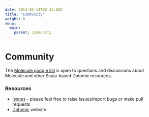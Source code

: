 ```yaml
---
date: 2014-05-14T02:13:50Z
title: "Community"
weight: 0
menu:
  main:
    parent: community
---
```


# Community

The [Molecule google list](https://groups.google.com/forum/#!forum/molecule-dsl) is open to questions and discussions about Molecule and other Scala-based Datomic resources.


### Resources
- [Issues](https://github.com/scalamolecule/molecule/issues) - please feel free to raise issues/report bugs or make pull requests
- [Datomic](http://datomic.com) website
